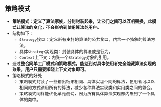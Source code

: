 ## 策略模式

- **策略模式：定义了算法家族，分别封装起来，让它们之间可以互相替换，此模式让算法的变化，不会影响到使用算法的用户。**
- 结构如下：
  - `Strategy`接口：定义所有支持的算法的公共接口，内含一个抽象的算法方法。
  - 具体`Strategy`实现类：封装具体的算法或是行为。
  - `Context`上下文：内聚一个`Strategy`对象的引用。
- 通过**整合简单工厂模式和策略模式，能达到对具体使用者完全隐藏算法实现的效果，用户只需要知晓上下文对象即可**。
- 策略模式的好处：
  - 策略模式封装了一些输出结果相同、具体实现不同的算法，使用者可以以相同的方式调用所有的算法，减少各种算法实现类和实用类之间的耦合。
  - 策略模式同样能优化单元测试，因为所有具体算法实现都内聚到了一个具体的类中。

